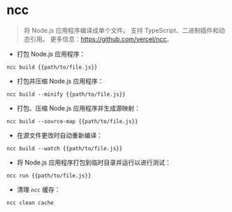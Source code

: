 # ncc

> 将 Node.js 应用程序编译成单个文件。
> 支持 TypeScript、二进制插件和动态引用。
> 更多信息：<https://github.com/vercel/ncc>。

- 打包 Node.js 应用程序：

`ncc build {{path/to/file.js}}`

- 打包并压缩 Node.js 应用程序：

`ncc build --minify {{path/to/file.js}}`

- 打包、压缩 Node.js 应用程序并生成源映射：

`ncc build --source-map {{path/to/file.js}}`

- 在源文件更改时自动重新编译：

`ncc build --watch {{path/to/file.js}}`

- 将 Node.js 应用程序打包到临时目录并运行以进行测试：

`ncc run {{path/to/file.js}}`

- 清理 `ncc` 缓存：

`ncc clean cache`